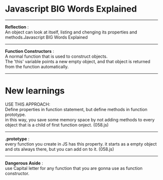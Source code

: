 # Javascript BIG Words Explained



****

**Reflection** :  
An object can look at itself, listing and chenging its properties and methods.Javascript BIG Words Explained  

****  

**Function Constructors** :  
A normal function that is used to construct objects.  
The 'this' variable points a new empty object, and that object is returned from the function automatically.






****  
# New learnings  

USE THIS APPROACH:  
Define properties in function statement, but define methods in function prototype.  
in this way, you save some memory space by not adding methods to every object that is a child of first function onject. (058.js)  

****

**.prototype** :  
every function you create in JS has this property. it starts as a empty object and ots always there, but you can add on to it. (058.js)

****

**Dangerous Aside** :  
use Capital letter for any function that you are gonna use as function constructor.  